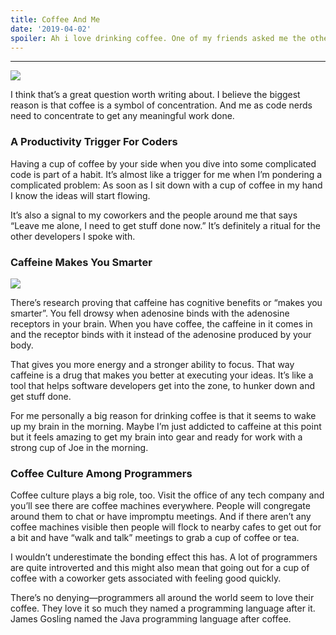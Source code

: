 ```yaml
---
title: Coffee And Me
date: '2019-04-02'
spoiler: Ah i love drinking coffee. One of my friends asked me the other day "Why do you programmers fetishize drinking coffee?".
---
```


---

![](https://media.giphy.com/media/VUgs2T6uHERXO/giphy.gif)

I think that’s a great question worth writing about. I believe the biggest reason is that coffee is a symbol of concentration. And me as code nerds need to concentrate to get any meaningful work done.

### A Productivity Trigger For Coders
Having a cup of coffee by your side when you dive into some complicated code is part of a habit. It’s almost like a trigger for me when I’m pondering a complicated problem: As soon as I sit down with a cup of coffee in my hand I know the ideas will start flowing.

It’s also a signal to my coworkers and the people around me that says “Leave me alone, I need to get stuff done now.” It’s definitely a ritual for the other developers I spoke with.

### Caffeine Makes You Smarter
![](https://media.giphy.com/media/EeBiJUEHxCOA0/giphy.gif)

There’s research proving that caffeine has cognitive benefits or “makes you smarter”. You fell drowsy when adenosine binds with the adenosine receptors in your brain. When you have coffee, the caffeine in it comes in and the receptor binds with it instead of the adenosine produced by your body.

That gives you more energy and a stronger ability to focus. That way caffeine is a drug that makes you better at executing your ideas. It’s like a tool that helps software developers get into the zone, to hunker down and get stuff done.

For me personally a big reason for drinking coffee is that it seems to wake up my brain in the morning. Maybe I’m just addicted to caffeine at this point but it feels amazing to get my brain into gear and ready for work with a strong cup of Joe in the morning.

### Coffee Culture Among Programmers
Coffee culture plays a big role, too. Visit the office of any tech company and you’ll see there are coffee machines everywhere. People will congregate around them to chat or have impromptu meetings. And if there aren’t any coffee machines visible then people will flock to nearby cafes to get out for a bit and have “walk and talk” meetings to grab a cup of coffee or tea.

I wouldn’t underestimate the bonding effect this has. A lot of programmers are quite introverted and this might also mean that going out for a cup of coffee with a coworker gets associated with feeling good quickly.

There’s no denying—programmers all around the world seem to love their coffee. They love it so much they named a programming language after it. James Gosling named the Java programming language after coffee.
